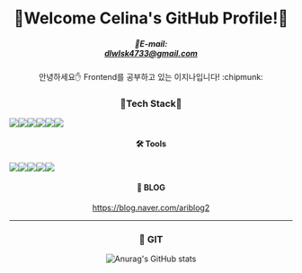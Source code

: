 
 <div align = center>
  
# 🍇Welcome Celina's GitHub Profile!🍇
  
##### 👀E-mail: <br/> dlwlsk4733@gmail.com
 
 <div> 안녕하세요✋ Frontend를 공부하고 있는 이지나입니다! :chipmunk:  </div> 

  
### 🌠Tech Stack🌠
 
  
<div style="display:flex;">
   <img src="https://img.shields.io/badge/React-61DAFB?style=flat-square&logo=React&logoColor=white"/> <img src="https://img.shields.io/badge/Redux-764ABC?style=flat-square&logo=Redux&logoColor=white"/>
<img src="https://img.shields.io/badge/HTML5-E34F26?style=flat-square&logo=HTML5&logoColor=white"/> <img src="https://img.shields.io/badge/CSS3-1572B6?style=flat-square&logo=CSS3&logoColor=white"/> <img src="https://img.shields.io/badge/StyledComponent-DB7093?style=flat-square&logo=Styled-Component&logoColor=white"/> <img src="https://img.shields.io/badge/JavaScript-F7DF1E?style=flat-square&logo=JavaScript&logoColor=black"/></div>

#### 🛠 Tools
<div style="display:flex;"><img src="https://img.shields.io/badge/VisualStudioCode-007ACC?style=flat-square&logo=Visual-Studio-Code&logoColor=white"/> <img src="https://img.shields.io/badge/Github-181717?style=flat-square&logo=Github&logoColor=white"/> <img src="https://img.shields.io/badge/Vercel-000000?style=flat-square&logo=Vercel&logoColor=white"/> 
  <img src="https://img.shields.io/badge/Slack-4A154B?style=flat-square&logo=Slack&logoColor=white"/>
  <br><img src="https://img.shields.io/badge/Figma-F24E1E?style=flat-square&logo=Figma&logoColor=white"/> 
  </div>
  
#### 🍮 BLOG
https://blog.naver.com/ariblog2
<hr />

### 🍡 GIT

![Anurag's GitHub stats](https://github-readme-stats.vercel.app/api?username=LEEJEENA&show_icons=true&theme=transparent)<br>

<!--
**LEEJEENA/LEEJEENA** is a ✨ _special_ ✨ repository because its `README.md` (this file) appears on your GitHub profile.

Here are some ideas to get you started:

- 🔭 I’m currently working on ...
- 🌱 I’m currently learning ...
- 👯 I’m looking to collaborate on ...
- 🤔 I’m looking for help with ...
- 💬 Ask me about ...
- 📫 How to reach me: ...
- 😄 Pronouns: ...
- ⚡ Fun fact: ...
-->
